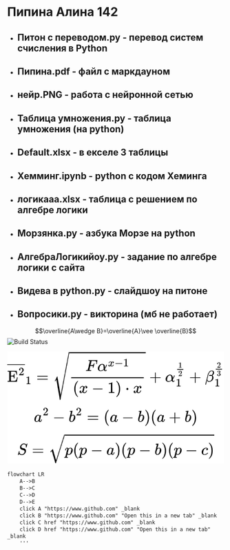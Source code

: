  # Пипина Алина 142

- ## Питон с переводом.py - перевод систем счисления в Python
- ## Пипина.pdf - файл с маркдауном
- ## нейр.PNG - работа с нейронной сетью
- ## Таблица умножения.py - таблица умножения (на python)
- ## Default.xlsx - в екселе 3 таблицы
- ## Хемминг.ipynb - python с кодом Хеминга
- ## логикааа.xlsx - таблица с решением по алгебре логики
- ## Морзянка.py - азбука Морзе на python 
- ## АлгебраЛогикийоу.py - задание по алгебре логики с сайта
- ## Видева в python.py - слайдшоу на питоне 
- ## Вопросики.py - викторина (мб не работает)
$$\overline{A\wedge B}=\overline{A}\vee \overline{B}$$
![Build Status](https://static.findanime.net/uploads/pics/00/84/061_o.jpg)

![](https://github.com/PleasePomogite/142/blob/main/Image/lagrida_latex.png)


```mermaid
flowchart LR
    A-->B
    B-->C
    C-->D
    D-->E
    click A "https://www.github.com" _blank
    click B "https://www.github.com" "Open this in a new tab" _blank
    click C href "https://www.github.com" _blank
    click D href "https://www.github.com" "Open this in a new tab" _blank
    '''
